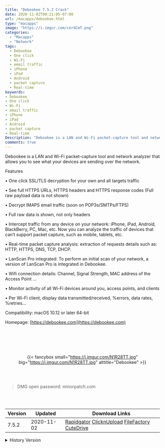 ```yaml
---
title: "Debookee 7.5.2 Crack"
date: 2020-11-02T00:21:05-07:00
url: /macapps/debookee.html
type: "macapps"
image: "https://i.imgur.com/cer4CmT.png"
categories:
  - "Macapps"
  - "Network"
tags:
  - Debookee
  - One click
  - Wi-Fi
  - email traffic
  - iPhone
  - iPad
  - Android
  - packet capture
  - Real-time
keywords:
- Debookee
- One click
- Wi-Fi
- email traffic
- iPhone
- iPad
- Android
- packet capture
- Real-time
Description: "Debookee is a LAN and Wi-Fi packet-capture tool and network analyzer that allows you to see what your devices are sending over the network."
comments: true
---
```


Debookee is a LAN and Wi-Fi packet-capture tool and network analyzer that allows you to see what your devices are sending over the network.

Features

• One click SSL/TLS decryption for your own and all targets traffic

• See full HTTPS URLs, HTTPS headers and HTTPS response codes (Full raw payload data is not shown)

• Decrypt IMAPS email traffic (soon on POP3s/SMTPs/FTPS)

• Full raw data is shown, not only headers

• Intercept traffic from any device on your network: iPhone, iPad, Android, BlackBerry, PC, Mac, etc. Now you can analyze the traffic of devices that can’t support packet capture, such as mobile, tablets, etc.

• Real-time packet capture analysis: extraction of requests details such as: HTTP, HTTPS, DNS, TCP, DHCP.

• LanScan Pro integrated: To perform an initial scan of your network, a version of LanScan Pro is integrated in Debookee.

• Wifi connection details: Channel, Signal Strength, MAC address of the Access Point …

• Monitor activity of all Wi-Fi devices around you, access points, and clients

• Per Wi-Fi client, display data transmitted/received, %errors, data rates, %retries…



Compatibility: macOS 10.12 or later 64-bit

Homepage: [https://debookee.com](https://debookee.com)

<br/>
<br/>
<script async src="https://pagead2.googlesyndication.com/pagead/js/adsbygoogle.js"></script>
<ins class="adsbygoogle"
     style="display:block; text-align:center;"
     data-ad-layout="in-article"
     data-ad-format="fluid"
     data-ad-client="ca-pub-8746275014476192"
     data-ad-slot="5144997159"></ins>
<script>
     (adsbygoogle = window.adsbygoogle || []).push({});
</script>
<br/>
<br/>


<center>

{{< fancybox small="https://i.imgur.com/N1R28TT.jpg" big="https://i.imgur.com/N1R28TT.jpg" alttitle="Debookee" >}}

</center>

<br/>
<br/>


> DMG open password: minorpatch.com

<br/>

<br/>
<div id="history_version" class="history_version">

| Version | Updated | Download Links |
| ---- | ---- | ---- |
| 7.5.2 | 2020-11-02 | [Rapidgator](https://ouo.io/uN4rd2)   [ClicknUpload](https://ouo.io/CITer3)   [FileFactory](https://ouo.io/jG31Em)   [CuteDrive](https://ouo.io/pmLozz) |
<details>
<summary>History Version</summary>

| Version | Updated | Download Links |
| ---- | ---- | ---- |
| 7.5.1 | 2020-09-23 | [UsersCloud](https://ouo.io/6lM0K9Y)   [ClicknUpload](https://ouo.io/ZPZ3I0)   [FileFactory](https://ouo.io/p5x2Tl)   [CuteDrive](https://ouo.io/bMx75G) |
| 7.5.0b5 | 2020-09-11 | [UsersCloud](https://ouo.io/Z999KQ)   [ClicknUpload](https://ouo.io/cWQdlg)   [FileFactory](https://ouo.io/nK16x9)   [CuteDrive](https://ouo.io/sHefSud) |
| 7.5.0b3 | 2020-08-28 | [UsersCloud](https://ouo.io/ufbRiLk)   [ClicknUpload](https://ouo.io/6rJFa2)   [FileFactory](https://ouo.io/zRmyfz)   [CuteDrive](https://ouo.io/OAElq1) |
| 7.4.1 | 2020-02-21 | [UsersCloud](https://ouo.io/2kLfcA)   [ClicknUpload](https://ouo.io/5QUCik)   [FileFactory](https://ouo.io/1x8sAt)   [CuteDrive](https://ouo.io/INZw3a) |
</details>

</div>
